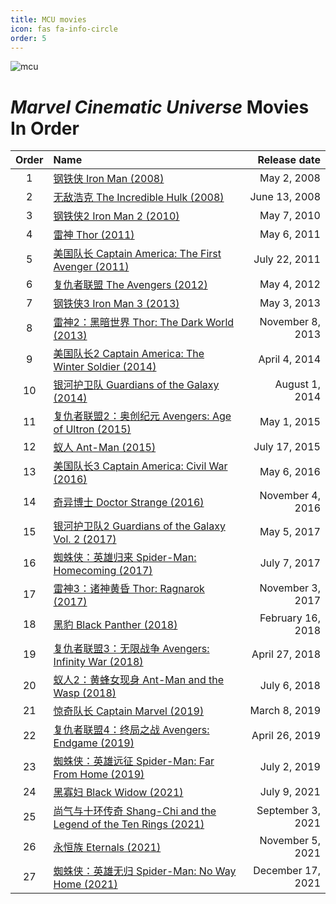 ```yaml
---
title: MCU movies
icon: fas fa-info-circle
order: 5
---
```


<style>
.table-wrapper{
    font-family:Arial;
}
</style>

![mcu](/movie/mcu.jpg)

# *Marvel Cinematic Universe* <b style="color: var(--primary);">Movies In Order<b>

| Order    | Name                      | Release date |
| :-: | :------------------------ | -----------: |
| 1 | [钢铁侠 Iron Man (2008)](https://piyazon.top/posts/iron-man-1/)  | May 2, 2008 |
| 2 | [无敌浩克 The Incredible Hulk (2008)]() | June 13, 2008 |
| 3 | [钢铁侠2 Iron Man 2 (2010)]() | May 7, 2010 |
| 4 | [雷神 Thor (2011)]() | May 6, 2011 |
| 5 | [美国队长 Captain America: The First Avenger (2011)]() | July 22, 2011 |
| 6 | [复仇者联盟 The Avengers (2012)]() | May 4, 2012 |
| 7 | [钢铁侠3 Iron Man 3 (2013)]() | May 3, 2013 |
| 8 | [雷神2：黑暗世界 Thor: The Dark World (2013)]() | November 8, 2013	 |
| 9 | [美国队长2 Captain America: The Winter Soldier (2014)]() | April 4, 2014	 |
| 10 | [银河护卫队 Guardians of the Galaxy (2014)]() | August 1, 2014	 |
| 11 | [复仇者联盟2：奥创纪元 Avengers: Age of Ultron (2015)]() | May 1, 2015	 |
| 12 | [蚁人 Ant-Man (2015)]() | July 17, 2015	 |
| 13 | [美国队长3 Captain America: Civil War (2016)]() | May 6, 2016	 |
| 14 | [奇异博士 Doctor Strange (2016)]() | November 4, 2016	 |
| 15 | [银河护卫队2 Guardians of the Galaxy Vol. 2 (2017)]() | May 5, 2017	 |
| 16 | [蜘蛛侠：英雄归来 Spider-Man: Homecoming (2017)]() | July 7, 2017	 |
| 17 | [雷神3：诸神黄昏 Thor: Ragnarok (2017)]() | November 3, 2017	 |
| 18 | [黑豹 Black Panther (2018)]() | February 16, 2018	 |
| 19 | [复仇者联盟3：无限战争 Avengers: Infinity War (2018)]() | April 27, 2018	 |
| 20 | [蚁人2：黄蜂女现身 Ant-Man and the Wasp (2018)]() | July 6, 2018	 |
| 21 | [惊奇队长 Captain Marvel (2019)]() | March 8, 2019	 |
| 22 | [复仇者联盟4：终局之战 Avengers: Endgame (2019)]() | April 26, 2019	 |
| 23 | [蜘蛛侠：英雄远征 Spider-Man: Far From Home (2019)]() | July 2, 2019	 |
| 24 | [黑寡妇 Black Widow (2021)]() | July 9, 2021 |
| 25 | [尚气与十环传奇 Shang-Chi and the Legend of the Ten Rings (2021)]() | September 3, 2021	 |
| 26 | [永恒族 Eternals (2021)]() | November 5, 2021	 |
| 27 | [蜘蛛侠：英雄无归 Spider-Man: No Way Home (2021)](https://piyazon.top/posts/spiderman-3-TS/) | December 17, 2021	 |

